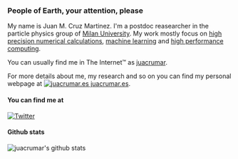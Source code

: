 ### People of Earth, your attention, please

My name is Juan M. Cruz Martinez. I'm a postdoc reasearcher in the particle physics group of [Milan University](https://www.unimi.it/it).
My work mostly focus on [high precision numerical calculations](https://inspirehep.net/literature?sort=mostrecent&size=25&page=1&q=find%20a%20cruz-martinez), [machine learning](https://n3pdf.mi.infn.it) and [high performance computing](https://vegasflow.readthedocs.io/en/latest/).

You can usually find me in The Internet™ as [juacrumar](https://www.linkedin.com/in/juacrumar/).

For more details about me, my research and so on you can find my personal webpage at [![juacrumar.es juacrumar.es](https://img.shields.io/website?label=juacrumar.es&url=https%3A%2F%2Fjuacrumar.es)](https://juacrumar.es).

#### You can find me at
[![Twitter](https://img.shields.io/twitter/url?label=%40juacrumar&style=social&url=https%3A%2F%2Ftwitter.com%2Fjuacrumar)](https://twitter.com/juacrumar)

#### Github stats
![juacrumar's github stats](https://github-readme-stats.vercel.app/api?username=scarlehoff&count_private=true&show_icons=true&theme=dracula)
